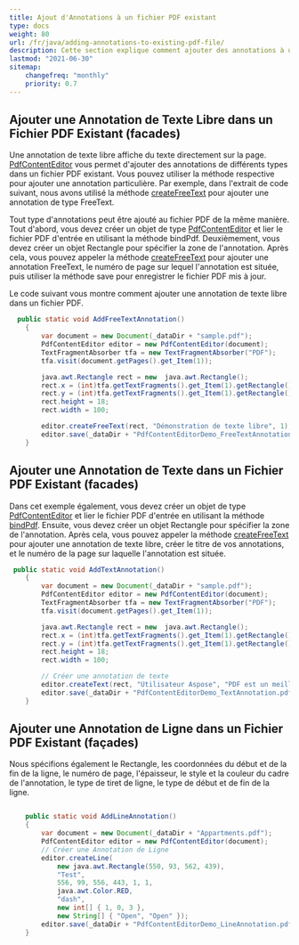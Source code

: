 ```yaml
---
title: Ajout d'Annotations à un fichier PDF existant
type: docs
weight: 80
url: /fr/java/adding-annotations-to-existing-pdf-file/
description: Cette section explique comment ajouter des annotations à un fichier PDF existant avec Aspose.PDF Facades.
lastmod: "2021-06-30"
sitemap:
    changefreq: "monthly"
    priority: 0.7
---
```


## Ajouter une Annotation de Texte Libre dans un Fichier PDF Existant (facades)

Une annotation de texte libre affiche du texte directement sur la page. [PdfContentEditor](https://reference.aspose.com/pdf/java/com.aspose.pdf.facades/PdfContentEditor) vous permet d'ajouter des annotations de différents types dans un fichier PDF existant. Vous pouvez utiliser la méthode respective pour ajouter une annotation particulière. Par exemple, dans l'extrait de code suivant, nous avons utilisé la méthode [createFreeText](https://reference.aspose.com/pdf/java/com.aspose.pdf.facades/PdfContentEditor#createFreeText-java.awt.Rectangle-java.lang.String-int-) pour ajouter une annotation de type FreeText.

Tout type d'annotations peut être ajouté au fichier PDF de la même manière.
 Tout d'abord, vous devez créer un objet de type [PdfContentEditor](https://reference.aspose.com/pdf/java/com.aspose.pdf.facades/PdfContentEditor) et lier le fichier PDF d'entrée en utilisant la méthode bindPdf. Deuxièmement, vous devez créer un objet Rectangle pour spécifier la zone de l'annotation. Après cela, vous pouvez appeler la méthode [createFreeText](https://reference.aspose.com/pdf/java/com.aspose.pdf.facades/PdfContentEditor#createFreeText-java.awt.Rectangle-java.lang.String-int-) pour ajouter une annotation FreeText, le numéro de page sur lequel l'annotation est située, puis utiliser la méthode save pour enregistrer le fichier PDF mis à jour.

Le code suivant vous montre comment ajouter une annotation de texte libre dans un fichier PDF.

```java
  public static void AddFreeTextAnnotation()
    {
        var document = new Document(_dataDir + "sample.pdf");
        PdfContentEditor editor = new PdfContentEditor(document);
        TextFragmentAbsorber tfa = new TextFragmentAbsorber("PDF");
        tfa.visit(document.getPages().get_Item(1));

        java.awt.Rectangle rect = new  java.awt.Rectangle();
        rect.x = (int)tfa.getTextFragments().get_Item(1).getRectangle().getLLX();
        rect.y = (int)tfa.getTextFragments().get_Item(1).getRectangle().getURY() + 5;
        rect.height = 18;
        rect.width = 100;        

        editor.createFreeText(rect, "Démonstration de texte libre", 1); // le dernier paramètre est un numéro de page
        editor.save(_dataDir + "PdfContentEditorDemo_FreeTextAnnotation.pdf");
    }
```

## Ajouter une Annotation de Texte dans un Fichier PDF Existant (facades)

Dans cet exemple également, vous devez créer un objet de type [PdfContentEditor](https://reference.aspose.com/pdf/java/com.aspose.pdf.facades/PdfContentEditor) et lier le fichier PDF d'entrée en utilisant la méthode [bindPdf](https://reference.aspose.com/pdf/java/com.aspose.pdf.facades/PdfContentEditor#bindPdf-java.lang.String-). Ensuite, vous devez créer un objet Rectangle pour spécifier la zone de l'annotation. Après cela, vous pouvez appeler la méthode [createFreeText](https://reference.aspose.com/pdf/java/com.aspose.pdf.facades/PdfContentEditor#createFreeText-java.awt.Rectangle-java.lang.String-int-) pour ajouter une annotation de texte libre, créer le titre de vos annotations, et le numéro de la page sur laquelle l'annotation est située.

```java
 public static void AddTextAnnotation()
    {
        var document = new Document(_dataDir + "sample.pdf");
        PdfContentEditor editor = new PdfContentEditor(document);
        TextFragmentAbsorber tfa = new TextFragmentAbsorber("PDF");
        tfa.visit(document.getPages().get_Item(1));

        java.awt.Rectangle rect = new  java.awt.Rectangle();
        rect.x = (int)tfa.getTextFragments().get_Item(1).getRectangle().getLLX();
        rect.y = (int)tfa.getTextFragments().get_Item(1).getRectangle().getURY() + 5;
        rect.height = 18;
        rect.width = 100;        

        // Créer une annotation de texte
        editor.createText(rect, "Utilisateur Aspose", "PDF est un meilleur format pour les documents modernes", false, "Key", 1);
        editor.save(_dataDir + "PdfContentEditorDemo_TextAnnotation.pdf");
    }
```


## Ajouter une Annotation de Ligne dans un Fichier PDF Existant (façades)

Nous spécifions également le Rectangle, les coordonnées du début et de la fin de la ligne, le numéro de page, l'épaisseur, le style et la couleur du cadre de l'annotation, le type de tiret de ligne, le type de début et de fin de la ligne.

```java

    public static void AddLineAnnotation()
    {
        var document = new Document(_dataDir + "Appartments.pdf");
        PdfContentEditor editor = new PdfContentEditor(document);
        // Créer une Annotation de Ligne
        editor.createLine(
            new java.awt.Rectangle(550, 93, 562, 439),
            "Test",
            556, 99, 556, 443, 1, 1,
            java.awt.Color.RED,
            "dash",
            new int[] { 1, 0, 3 },
            new String[] { "Open", "Open" });
        editor.save(_dataDir + "PdfContentEditorDemo_LineAnnotation.pdf");
    }
```